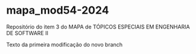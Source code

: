 # mapa_mod54-2024
Repositório do item 3 do MAPA de TÓPICOS ESPECIAIS EM ENGENHARIA DE SOFTWARE II

Texto da primeira modificação do novo branch
